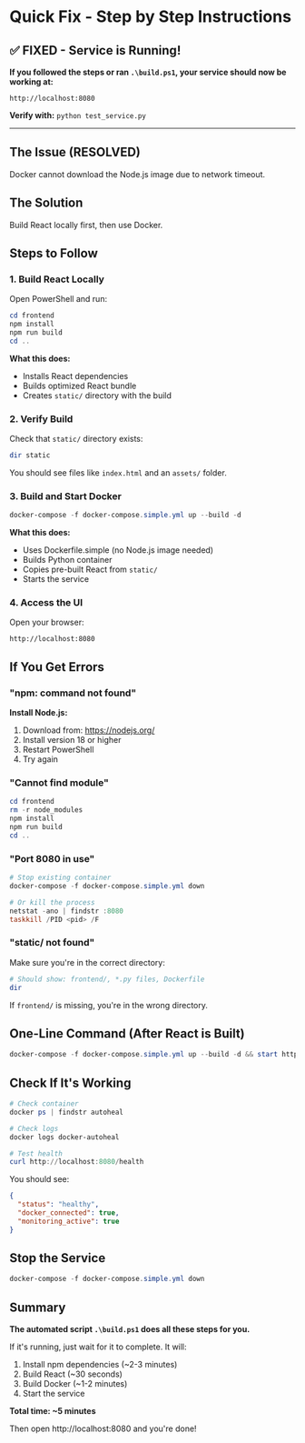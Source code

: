 # Quick Fix - Step by Step Instructions

## ✅ FIXED - Service is Running!

**If you followed the steps or ran `.\build.ps1`, your service should now be working at:**
```
http://localhost:8080
```

**Verify with:** `python test_service.py`

---

## The Issue (RESOLVED)
Docker cannot download the Node.js image due to network timeout.

## The Solution
Build React locally first, then use Docker.

## Steps to Follow

### 1. Build React Locally

Open PowerShell and run:

```powershell
cd frontend
npm install
npm run build
cd ..
```

**What this does:**
- Installs React dependencies
- Builds optimized React bundle
- Creates `static/` directory with the build

### 2. Verify Build

Check that `static/` directory exists:

```powershell
dir static
```

You should see files like `index.html` and an `assets/` folder.

### 3. Build and Start Docker

```powershell
docker-compose -f docker-compose.simple.yml up --build -d
```

**What this does:**
- Uses Dockerfile.simple (no Node.js image needed)
- Builds Python container
- Copies pre-built React from `static/`
- Starts the service

### 4. Access the UI

Open your browser:
```
http://localhost:8080
```

## If You Get Errors

### "npm: command not found"

**Install Node.js:**
1. Download from: https://nodejs.org/
2. Install version 18 or higher
3. Restart PowerShell
4. Try again

### "Cannot find module"

```powershell
cd frontend
rm -r node_modules
npm install
npm run build
cd ..
```

### "Port 8080 in use"

```powershell
# Stop existing container
docker-compose -f docker-compose.simple.yml down

# Or kill the process
netstat -ano | findstr :8080
taskkill /PID <pid> /F
```

### "static/ not found"

Make sure you're in the correct directory:
```powershell
# Should show: frontend/, *.py files, Dockerfile
dir
```

If `frontend/` is missing, you're in the wrong directory.

## One-Line Command (After React is Built)

```powershell
docker-compose -f docker-compose.simple.yml up --build -d && start http://localhost:8080
```

## Check If It's Working

```powershell
# Check container
docker ps | findstr autoheal

# Check logs
docker logs docker-autoheal

# Test health
curl http://localhost:8080/health
```

You should see:
```json
{
  "status": "healthy",
  "docker_connected": true,
  "monitoring_active": true
}
```

## Stop the Service

```powershell
docker-compose -f docker-compose.simple.yml down
```

## Summary

**The automated script `.\build.ps1` does all these steps for you.**

If it's running, just wait for it to complete. It will:
1. Install npm dependencies (~2-3 minutes)
2. Build React (~30 seconds)
3. Build Docker (~1-2 minutes)
4. Start the service

**Total time: ~5 minutes**

Then open http://localhost:8080 and you're done!

